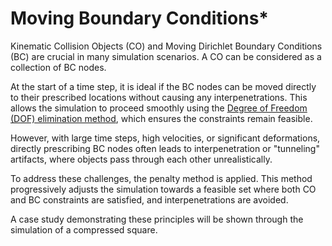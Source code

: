 # Moving Boundary Conditions*

Kinematic Collision Objects (CO) and Moving Dirichlet Boundary Conditions (BC) are crucial in many simulation scenarios. A CO can be considered as a collection of BC nodes.

At the start of a time step, it is ideal if the BC nodes can be moved directly to their prescribed locations without causing any interpenetrations. This allows the simulation to proceed smoothly using the [Degree of Freedom (DOF) elimination method](lec5.2-DOF_elimin.md), which ensures the constraints remain feasible.

However, with large time steps, high velocities, or significant deformations, directly prescribing BC nodes often leads to interpenetration or "tunneling" artifacts, where objects pass through each other unrealistically.

To address these challenges, the penalty method is applied. This method progressively adjusts the simulation towards a feasible set where both CO and BC constraints are satisfied, and interpenetrations are avoided.

A case study demonstrating these principles will be shown through the simulation of a compressed square.
